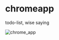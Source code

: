 # chromeapp
todo-list, wise saying

![chrome_app](https://user-images.githubusercontent.com/90809459/163959797-8063bdeb-f20a-49e0-973b-a4c263770946.gif)

